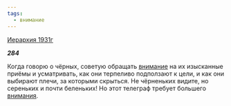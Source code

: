 ```yaml
---
tags:
  - внимание
---
```

[Иерархия 1931г](https://127.0.0.1:4002/agni/1931)

___284___

Когда говорю о чёрных, советую обращать [внимание](../../../tags/#внимание) на их изысканные приёмы и усматривать, как они терпеливо подползают к цели, и как они выбирают плечи, за которыми скрыться. Не чёрненьких видите, но сереньких и почти беленьких! Но этот телеграф требует большего [внимания](../../../tags/#внимание).   

